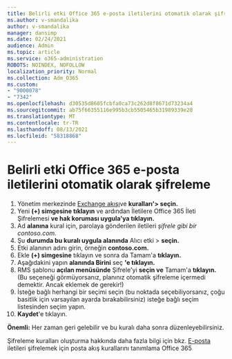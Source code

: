 ```yaml
---
title: Belirli etki Office 365 e-posta iletilerini otomatik olarak şifreleme
ms.author: v-smandalika
author: v-smandalika
manager: dansimp
ms.date: 02/24/2021
audience: Admin
ms.topic: article
ms.service: o365-administration
ROBOTS: NOINDEX, NOFOLLOW
localization_priority: Normal
ms.collection: Adm_O365
ms.custom:
- "9000078"
- "7342"
ms.openlocfilehash: d30535d8605fcbfa0ca73c262d8f8671d73234a4
ms.sourcegitcommit: ab75f66355116e995b3cb5505465b31989339e28
ms.translationtype: MT
ms.contentlocale: tr-TR
ms.lasthandoff: 08/13/2021
ms.locfileid: "58318868"
---
```

# <a name="automatically-encrypt-office-365-email-messages-sent-to-certain-domains"></a>Belirli etki Office 365 e-posta iletilerini otomatik olarak şifreleme

1. Yönetim merkezinde [Exchange akışı](https://outlook.office365.com/ecp/)ve **kuralları'> seçin.** 
2. Yeni **(+) simgesine tıklayın** ve ardından İletilere Office 365 İleti Şifrelemesi **ve hak koruması uygula'ya tıklayın.**
3. Ad **alanına** kural için, parolaya gönderilen iletileri *şifrele gibi bir contoso.com.*
4. Şu **durumda bu kuralı uygula alanında** Alıcı etki > **seçin.** 
5. Etki alanının adını girin, örneğin **contoso.com.**
6. Ekle **(+) simgesine** tıklayın ve sonra da Tamam'a **tıklayın.**
7. Aşağıdakini yapın **alanında Birini** seç **'e tıklayın.** 
8. RMS şablonu **açılan menüsünde** Şifrele'yi **seçin ve** Tamam'a **tıklayın.** (Bu seçeneği görmüyorsanız, planınız otomatik şifreleme içermedi demektir. Ancak eklemek de gerekir!)
9. İsteğe bağlı herhangi bir seçimi seçin (bu noktada seçebiliyorsanız, çoğu basitlik için varsayılan ayarda bırakabilirsiniz) isteğe bağlı seçim listesinden seçim yapın.
10. **Kaydet**'e tıklayın.

**Önemli:** Her zaman geri gelebilir ve bu kuralı daha sonra düzenleyebilirsiniz.

Şifreleme kuralları oluşturma hakkında daha fazla bilgi için bkz. [E-posta](https://docs.microsoft.com/microsoft-365/compliance/define-mail-flow-rules-to-encrypt-email) iletileri şifrelemek için posta akış kurallarını tanımlama Office 365